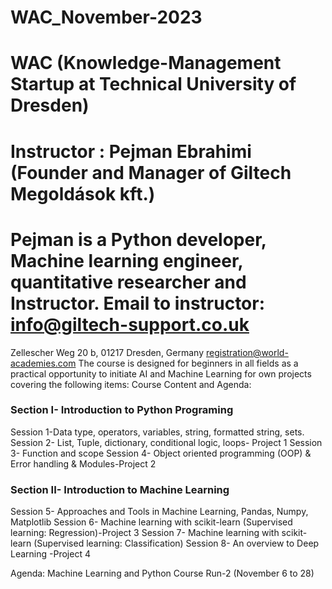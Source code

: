 # WAC_November-2023
# WAC (Knowledge-Management Startup at Technical University of Dresden)
# Instructor : Pejman Ebrahimi (Founder and Manager of Giltech Megoldások kft.)
# Pejman is a Python developer, Machine learning engineer, quantitative researcher and Instructor. Email to instructor: info@giltech-support.co.uk

Zellescher Weg 20 b, 01217 Dresden, Germany registration@world-academies.com
The course is designed for beginners in all fields as a practical opportunity to initiate AI and Machine Learning for own projects covering the following items:
Course Content and Agenda:

### Section I- Introduction to Python Programing
Session 1-Data type, operators, variables, string, formatted string, sets.
Session 2- List, Tuple, dictionary, conditional logic, loops- Project 1
Session 3- Function and scope
Session 4- Object oriented programming (OOP) & Error handling & Modules-Project 2
### Section II- Introduction to Machine Learning
Session 5- Approaches and Tools in Machine Learning, Pandas, Numpy, Matplotlib
Session 6- Machine learning with scikit-learn (Supervised learning: Regression)-Project 3
Session 7- Machine learning with scikit-learn (Supervised learning: Classification)
Session 8- An overview to Deep Learning -Project 4

Agenda: Machine Learning and Python Course Run-2 (November 6 to 28)
